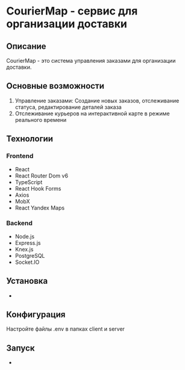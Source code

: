 # CourierMap - сервис для организации доставки
## Описание
CourierMap - это система управления заказами для организации доставки.

## Основные возможности
1. Управление заказами: Создание новых заказов, отслеживание статуса, редактирование деталей заказа
2. Отслеживание курьеров на интерактивной карте в режиме реального времени

## Технологии
### Frontend
- React
- React Router Dom v6
- TypeScript
- React Hook Forms
- Axios
- MobX
- React Yandex Maps
### Backend
- Node.js 
- Express.js
- Knex.js
- PostgreSQL
- Socket.IO

## Установка
-

## Конфигурация
Настройте файлы .env в папках client и server

## Запуск
-